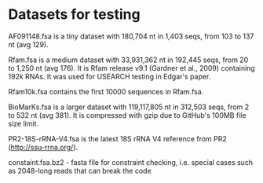 # Datasets for testing

AF091148.fsa is a tiny dataset with 180,704 nt in 1,403 seqs, from 103 to 137 nt (avg 129).

Rfam.fsa is a medium dataset with 33,931,362 nt in 192,445 seqs, from 20 to 1,250 nt (avg 176). It is Rfam release v9.1 (Gardner et al., 2009) containing 192k RNAs. It was used for USEARCH testing in Edgar's paper.

Rfam10k.fsa contains the first 10000 sequences in Rfam.fsa.

BioMarKs.fsa is a larger dataset with 119,117,805 nt in 312,503 seqs, from 2 to 532 nt (avg 381). It is compressed with gzip due to GitHub's 100MB file size limit.

PR2-18S-rRNA-V4.fsa is the latest 18S rRNA V4 reference from PR2 (http://ssu-rrna.org/).

constaint.fsa.bz2 - fasta file for constraint checking, i.e. special cases such as 2048-long reads that can break the code
